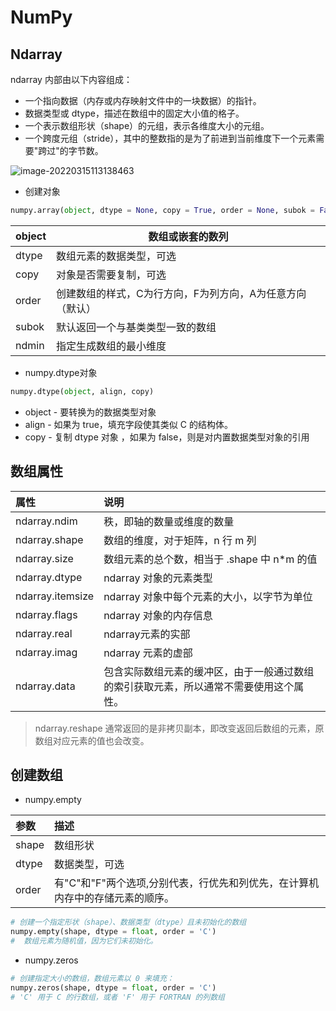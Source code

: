 # NumPy



## Ndarray

ndarray 内部由以下内容组成：

- 一个指向数据（内存或内存映射文件中的一块数据）的指针。
- 数据类型或 dtype，描述在数组中的固定大小值的格子。
- 一个表示数组形状（shape）的元组，表示各维度大小的元组。
- 一个跨度元组（stride），其中的整数指的是为了前进到当前维度下一个元素需要"跨过"的字节数。

![image-20220315113138463](https://s2.loli.net/2022/03/15/TzhJ5BwNmPUEGv7.png)

- 创建对象

```python
numpy.array(object, dtype = None, copy = True, order = None, subok = False, ndmin = 0)
```

| object | 数组或嵌套的数列                                          |
| ------ | --------------------------------------------------------- |
| dtype  | 数组元素的数据类型，可选                                  |
| copy   | 对象是否需要复制，可选                                    |
| order  | 创建数组的样式，C为行方向，F为列方向，A为任意方向（默认） |
| subok  | 默认返回一个与基类类型一致的数组                          |
| ndmin  | 指定生成数组的最小维度                                    |

- numpy.dtype对象

```python
numpy.dtype(object, align, copy)
```

- object - 要转换为的数据类型对象
- align - 如果为 true，填充字段使其类似 C 的结构体。
- copy - 复制 dtype 对象 ，如果为 false，则是对内置数据类型对象的引用



## 数组属性

| 属性             | 说明                                                         |
| :--------------- | :----------------------------------------------------------- |
| ndarray.ndim     | 秩，即轴的数量或维度的数量                                   |
| ndarray.shape    | 数组的维度，对于矩阵，n 行 m 列                              |
| ndarray.size     | 数组元素的总个数，相当于 .shape 中 n*m 的值                  |
| ndarray.dtype    | ndarray 对象的元素类型                                       |
| ndarray.itemsize | ndarray 对象中每个元素的大小，以字节为单位                   |
| ndarray.flags    | ndarray 对象的内存信息                                       |
| ndarray.real     | ndarray元素的实部                                            |
| ndarray.imag     | ndarray 元素的虚部                                           |
| ndarray.data     | 包含实际数组元素的缓冲区，由于一般通过数组的索引获取元素，所以通常不需要使用这个属性。 |

> ndarray.reshape 通常返回的是非拷贝副本，即改变返回后数组的元素，原数组对应元素的值也会改变。



## 创建数组

- numpy.empty

| 参数  | 描述                                                         |
| :---- | :----------------------------------------------------------- |
| shape | 数组形状                                                     |
| dtype | 数据类型，可选                                               |
| order | 有"C"和"F"两个选项,分别代表，行优先和列优先，在计算机内存中的存储元素的顺序。 |

```python
# 创建一个指定形状（shape）、数据类型（dtype）且未初始化的数组
numpy.empty(shape, dtype = float, order = 'C')
#  数组元素为随机值，因为它们未初始化。
```

- numpy.zeros

```python
# 创建指定大小的数组，数组元素以 0 来填充：
numpy.zeros(shape, dtype = float, order = 'C')
# 'C' 用于 C 的行数组，或者 'F' 用于 FORTRAN 的列数组
```



















